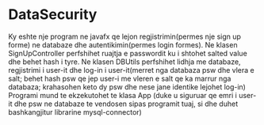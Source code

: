 # DataSecurity
Ky eshte nje program ne javafx qe lejon regjistrimin(permes nje sign up forme) ne databaze dhe autentikimin(permes login formes).
Ne klasen SignUpController perfshihet ruajtja e passwordit ku i shtohet salted value dhe behet hash i tyre.
Ne klasen DBUtils perfshihet lidhja me databaze, regjistrimi i user-it dhe log-in i user-it(merret nga databaza psw dhe vlera e salt; 
behet hash psw qe jep user-i me vleren e salt qe ka marrur nga databaza; krahasohen keto dy psw dhe nese jane identike lejohet log-in)
Programi mund te ekzekutohet te klasa App (duke u siguruar qe emri i user-it dhe psw ne databaze te vendosen sipas programit tuaj, si dhe duhet bashkangjitur librarine mysql-connector)
